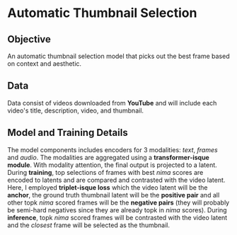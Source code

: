 # Automatic Thumbnail Selection

## Objective

An automatic thumbnail selection model that picks out the best frame based on context and aesthetic.

## Data

Data consist of videos downloaded from **YouTube** and will include each video's title, description, video, and thumbnail.

## Model and Training Details

The model components includes encoders for 3 modalities: *text*, *frames* and *audio*. The modalities are aggregated using a **transformer-isque module**. With modality attention, the final output is projected to a latent. During **training**, top selections of frames with best *nima* scores are encoded to latents and are compared and contrasted with the video latent. Here, I employed **triplet-isque loss** which the video latent will be the **anchor**, the ground truth thumbnail latent will be the **positive pair** and all other topk *nima* scored frames will be the **negative pairs** (they will probably be semi-hard negatives since they are already topk in *nima* scores). During **inference**, topk *nima* scored frames will be contrasted with the video latent and the *closest* frame will be selected as the thumbnail.